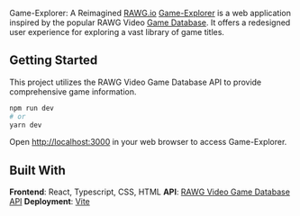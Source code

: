 Game-Explorer: A Reimagined [RAWG.io](https://rawg.io/)
[Game-Explorer](https://game-explorer-lac-sigma.vercel.app/) is a web application inspired by the popular RAWG Video [Game Database](https://rawg.io/apidocs). It offers a redesigned user experience for exploring a vast library of game titles.

## Getting Started

This project utilizes the RAWG Video Game Database API to provide comprehensive game information. 

```bash
npm run dev
# or
yarn dev
```

Open [http://localhost:3000](http://localhost:3000) in your web browser to access Game-Explorer.

## Built With

**Frontend**: React, Typescript, CSS, HTML
**API**: [RAWG Video Game Database API](https://rawg.io/apidocs)
**Deployment**: [Vite](https://vitejs.dev/)
